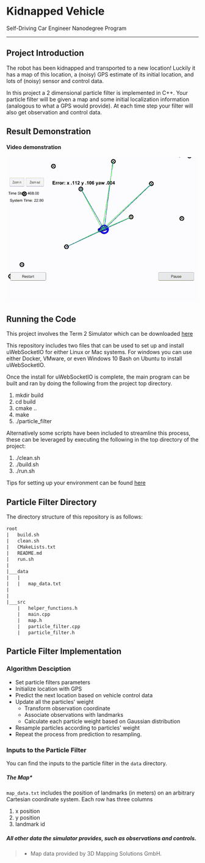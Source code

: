 # Kidnapped Vehicle
Self-Driving Car Engineer Nanodegree Program

---

## Project Introduction
The robot has been kidnapped and transported to a new location! Luckily it has a map of this location, a (noisy) GPS estimate of its initial location, and lots of (noisy) sensor and control data.

In this project a 2 dimensional particle filter is implemented in C++. Your particle filter will be given a map and some initial localization information (analogous to what a GPS would provide). At each time step your filter will also get observation and control data.

## Result Demonstration
#### Video demonstration

[![](./demonstration/p8.gif)](https://youtu.be/fUX9pNs2IIY)


## Running the Code
This project involves the Term 2 Simulator which can be downloaded [here](https://github.com/udacity/self-driving-car-sim/releases)

This repository includes two files that can be used to set up and install uWebSocketIO for either Linux or Mac systems. For windows you can use either Docker, VMware, or even Windows 10 Bash on Ubuntu to install uWebSocketIO.

Once the install for uWebSocketIO is complete, the main program can be built and ran by doing the following from the project top directory.

1. mkdir build
2. cd build
3. cmake ..
4. make
5. ./particle_filter

Alternatively some scripts have been included to streamline this process, these can be leveraged by executing the following in the top directory of the project:

1. ./clean.sh
2. ./build.sh
3. ./run.sh

Tips for setting up your environment can be found [here](https://classroom.udacity.com/nanodegrees/nd013/parts/40f38239-66b6-46ec-ae68-03afd8a601c8/modules/0949fca6-b379-42af-a919-ee50aa304e6a/lessons/f758c44c-5e40-4e01-93b5-1a82aa4e044f/concepts/23d376c7-0195-4276-bdf0-e02f1f3c665d)


## Particle Filter Directory
The directory structure of this repository is as follows:

	root
	|   build.sh
	|   clean.sh
	|   CMakeLists.txt
	|   README.md
	|   run.sh
	|
	|___data
	|   |   
	|   |   map_data.txt
	|   
	|   
	|___src
	    |   helper_functions.h
	    |   main.cpp
	    |   map.h
	    |   particle_filter.cpp
	    |   particle_filter.h

## Particle Filter Implementation
### Algorithm Desciption
- Set particle filters parameters
- Initialize location with GPS
- Predict the next location based on vehicle control data
- Update all the particles' weight
	- Transform observation coordinate
	- Associate observations with landmarks
	- Calculate each particle weight based on Gaussian distribution
- Resample particles according to particles' weight
- Repeat the process from prediction to resampling.


### Inputs to the Particle Filter
You can find the inputs to the particle filter in the `data` directory.

##### The Map*
`map_data.txt` includes the position of landmarks (in meters) on an arbitrary Cartesian coordinate system. Each row has three columns
1. x position
2. y position
3. landmark id

##### All other data the simulator provides, such as observations and controls.

> * Map data provided by 3D Mapping Solutions GmbH.